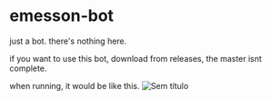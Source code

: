 # emesson-bot
just a bot.
there's nothing here.

if you want to use this bot, download from releases, the master isnt complete.

when running, it would be like this.
![Sem título](https://user-images.githubusercontent.com/110933270/195428015-16f104c4-e5b5-4597-b98e-0c2012047a7f.png)
